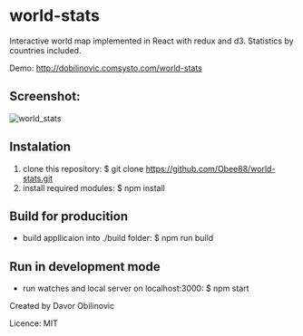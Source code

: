 # world-stats

Interactive world map implemented in React with redux and d3. Statistics by countries included.

Demo: http://dobilinovic.comsysto.com/world-stats

Screenshot:
-------------
![world_stats](https://cloud.githubusercontent.com/assets/4610139/23905557/c2128610-08cb-11e7-9d36-ccd7ce35e923.png)

Instalation
-------------

1. clone this repository: $ git clone https://github.com/Obee88/world-stats.git
2. install required modules: $ npm install

Build for producition
------------------------
* build appllicaion into ./build folder: $ npm run build 

Run in development mode
-------------------------
* run watches and local server on localhost:3000: $ npm start

Created by Davor Obilinovic

Licence: MIT
